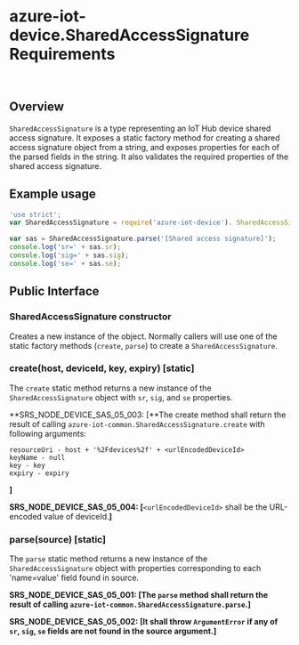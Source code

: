 # azure-iot-device.SharedAccessSignature Requirements
 
## Overview
`SharedAccessSignature` is a type representing an IoT Hub device shared access signature.  It exposes a static factory method for creating a shared access signature object from a string, and exposes properties for each of the parsed fields in the string.  It also validates the required properties of the shared access signature.

## Example usage
```js
'use strict';
var SharedAccessSignature = require('azure-iot-device'). SharedAccessSignature;

var sas = SharedAccessSignature.parse('[Shared access signature]');
console.log('sr=' + sas.sr);
console.log('sig=' + sas.sig);
console.log('se=' + sas.se);
```

## Public Interface
### SharedAccessSignature constructor
Creates a new instance of the object.  Normally callers will use one of the static factory methods (`create`, `parse`) to create a `SharedAccessSignature`.

### create(host, deviceId, key, expiry) [static]
The `create` static method returns a new instance of the `SharedAccessSignature` object with `sr`, `sig`, and `se` properties.

**SRS_NODE_DEVICE_SAS_05_003: [**The create method shall return the result of calling `azure-iot-common.SharedAccessSignature.create` with following arguments:
```
resourceUri - host + '%2Fdevices%2f' + <urlEncodedDeviceId>
keyName - null
key - key
expiry - expiry
```
**]**

**SRS_NODE_DEVICE_SAS_05_004: [**`<urlEncodedDeviceId>` shall be the URL-encoded value of deviceId.**]**

### parse(source) [static]
The `parse` static method returns a new instance of the `SharedAccessSignature` object with properties corresponding to each 'name=value' field found in source.

**SRS_NODE_DEVICE_SAS_05_001: [**The `parse` method shall return the result of calling `azure-iot-common.SharedAccessSignature.parse`.**]**

**SRS_NODE_DEVICE_SAS_05_002: [**It shall throw `ArgumentError` if any of `sr`, `sig`, `se` fields are not found in the source argument.**]**
